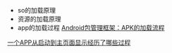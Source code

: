 - so的加载原理
- 资源的加载原理
- app的加载过程
[Android包管理框架：APK的加载流程](https://github.com/guoxiaoxing/android-open-source-project-analysis/blob/master/doc/Android%E7%B3%BB%E7%BB%9F%E5%BA%94%E7%94%A8%E6%A1%86%E6%9E%B6%E7%AF%87/Android%E5%8C%85%E7%AE%A1%E7%90%86%E6%A1%86%E6%9E%B6/03Android%E5%8C%85%E7%AE%A1%E7%90%86%E6%A1%86%E6%9E%B6%EF%BC%9AAPK%E7%9A%84%E5%8A%A0%E8%BD%BD%E6%B5%81%E7%A8%8B.md)

[一个APP从启动到主页面显示经历了哪些过程](http://www.sohu.com/a/130814934_675634)



